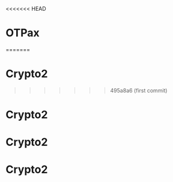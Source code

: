 <<<<<<< HEAD
# OTPax
=======
# Crypto2
>>>>>>> 495a8a6 (first commit)
# Crypto2
# Crypto2
# Crypto2
